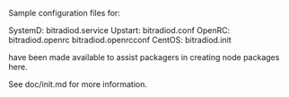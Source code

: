 Sample configuration files for:

SystemD: bitradiod.service
Upstart: bitradiod.conf
OpenRC:  bitradiod.openrc
         bitradiod.openrcconf
CentOS:  bitradiod.init

have been made available to assist packagers in creating node packages here.

See doc/init.md for more information.

